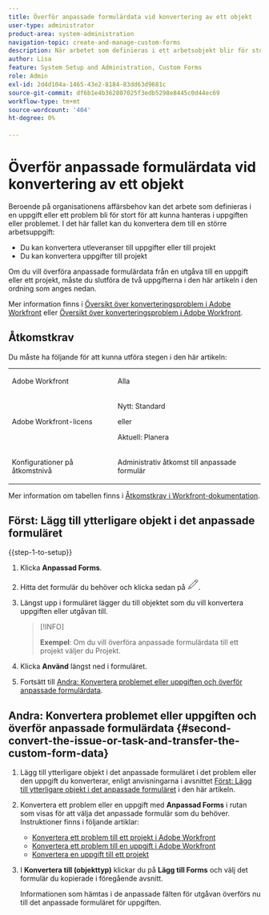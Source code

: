 ```yaml
---
title: Överför anpassade formulärdata vid konvertering av ett objekt
user-type: administrator
product-area: system-administration
navigation-topic: create-and-manage-custom-forms
description: När arbetet som definieras i ett arbetsobjekt blir för stort kan du konvertera det till ett större arbetsobjekt.
author: Lisa
feature: System Setup and Administration, Custom Forms
role: Admin
exl-id: 2d4d104a-1465-43e2-8184-83dd63d9681c
source-git-commit: df6b1e4b362807025f3edb5298e8445c0d44ec69
workflow-type: tm+mt
source-wordcount: '404'
ht-degree: 0%

---
```


# Överför anpassade formulärdata vid konvertering av ett objekt

Beroende på organisationens affärsbehov kan det arbete som definieras i en uppgift eller ett problem bli för stort för att kunna hanteras i uppgiften eller problemet. I det här fallet kan du konvertera dem till en större arbetsuppgift:

* Du kan konvertera utleveranser till uppgifter eller till projekt
* Du kan konvertera uppgifter till projekt

Om du vill överföra anpassade formulärdata från en utgåva till en uppgift eller ett projekt, måste du slutföra de två uppgifterna i den här artikeln i den ordning som anges nedan.

Mer information finns i [Översikt över konverteringsproblem i Adobe Workfront](../../../manage-work/issues/convert-issues/convert-issues.md) eller [Översikt över konverteringsproblem i Adobe Workfront](../../../manage-work/issues/convert-issues/convert-issues.md).

## Åtkomstkrav

Du måste ha följande för att kunna utföra stegen i den här artikeln:

<table style="table-layout:auto"> 
 <col> 
 <col> 
 <tbody> 
  <tr data-mc-conditions=""> 
   <td role="rowheader"> <p>Adobe Workfront</p> </td> 
   <td>Alla</td> 
  </tr> 
  <tr> 
   <td role="rowheader">Adobe Workfront-licens</td> 
   <td>
   <p>Nytt: Standard</p>
   <p>eller</p>
   <p>Aktuell: Planera</p></td> 
  </tr> 
  <tr data-mc-conditions=""> 
   <td role="rowheader">Konfigurationer på åtkomstnivå</td> 
   <td> <p>Administrativ åtkomst till anpassade formulär</p> </td> 
  </tr> 
 </tbody> 
</table>

Mer information om tabellen finns i [Åtkomstkrav i Workfront-dokumentation](/help/quicksilver/administration-and-setup/add-users/access-levels-and-object-permissions/access-level-requirements-in-documentation.md).

## Först: Lägg till ytterligare objekt i det anpassade formuläret

{{step-1-to-setup}}

1. Klicka **Anpassad Forms**.
1. Hitta det formulär du behöver och klicka sedan på ![Ikonen Redigera](assets/edit-icon.png).
1. Längst upp i formuläret lägger du till objektet som du vill konvertera uppgiften eller utgåvan till.

   >[!INFO]
   >
   >**Exempel**: Om du vill överföra anpassade formulärdata till ett projekt väljer du Projekt.

1. Klicka **Använd** längst ned i formuläret.

1. Fortsätt till [Andra: Konvertera problemet eller uppgiften och överför anpassade formulärdata](#second-convert-the-issue-or-task-and-transfer-the-custom-form-data).

## Andra: Konvertera problemet eller uppgiften och överför anpassade formulärdata {#second-convert-the-issue-or-task-and-transfer-the-custom-form-data}

1. Lägg till ytterligare objekt i det anpassade formuläret i det problem eller den uppgift du konverterar, enligt anvisningarna i avsnittet [Först: Lägg till ytterligare objekt i det anpassade formuläret](#first-add-additonal-objects-to-the-custom-form) i den här artikeln.
1. Konvertera ett problem eller en uppgift med **Anpassad Forms** i rutan som visas för att välja det anpassade formulär som du behöver. Instruktioner finns i följande artiklar:

   * [Konvertera ett problem till ett projekt i Adobe Workfront](../../../manage-work/issues/convert-issues/convert-issue-to-project.md)
   * [Konvertera ett problem till en uppgift i Adobe Workfront](../../../manage-work/issues/convert-issues/convert-issue-to-task.md)
   * [Konvertera en uppgift till ett projekt](../../../manage-work/tasks/manage-tasks/convert-task-to-project.md)

1. I **Konvertera till (objekttyp)** klickar du på **Lägg till Forms** och välj det formulär du kopierade i föregående avsnitt.

   Informationen som hämtas i de anpassade fälten för utgåvan överförs nu till det anpassade formuläret för uppgiften.


<!--
## First: Copy the custom form {#first-copy-the-custom-form}

First you need to make sure that you retain any custom form data on a task or issue you want to convert. Because the custom form data must be an exact match on the converted item, it is best practice to duplicate the form so that you can attach it to the new object.

>[!TIP]
>
>Another way to retain custom form data in this situation is to add the larger object type to the custom form. For instructions, see the section [Start editing a custom form](../../../administration-and-setup/customize-workfront/create-manage-custom-forms/create-or-edit-a-custom-form.md#start2) in the article [Create or edit a custom form](../../../administration-and-setup/customize-workfront/create-manage-custom-forms/create-or-edit-a-custom-form.md).

1. Click the **Main Menu** icon ![](assets/main-menu-icon.png) in the upper-right corner of Adobe Workfront, then click **Setup** ![](assets/gear-icon-settings.png).

1. Click **Custom Forms**.
1. Select the task- or issue-type custom form, then click **Copy**.
1. In the **Custom Form** dialog box, specify a name for the new form.  

1. From the **Form Type** drop-down menu, select the type of object you want to create the new custom form for

   **Example:** If you want to transfer the custom form data to a project, select Project.

1. Click **Copy Form**.

   This copied custom form can now be attached to a task or project.

1. Continue on to [Second: Convert the issue or task and transfer the custom form data](#second-convert-the-issue-or-task-and-transfer-the-custom-form-data).
-->